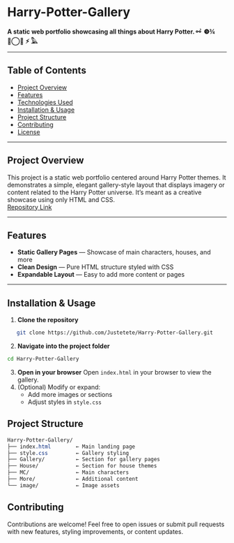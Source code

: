 # Harry-Potter-Gallery

**A static web portfolio showcasing all things about Harry Potter. ⚯ ͛ ❾¾ ▕⃝⃤ ⚡︎ 𓅓**

---

## Table of Contents

- [Project Overview](#project-overview)  
- [Features](#features)  
- [Technologies Used](#technologies-used)  
- [Installation & Usage](#installation--usage)  
- [Project Structure](#project-structure)  
- [Contributing](#contributing)  
- [License](#license)

---

## Project Overview

This project is a static web portfolio centered around Harry Potter themes. It demonstrates a simple, elegant gallery-style layout that displays imagery or content related to the Harry Potter universe. It’s meant as a creative showcase using only HTML and CSS.  
[Repository Link](https://github.com/Justetete/Harry-Potter-Gallery)

---

## Features

- **Static Gallery Pages** — Showcase of main characters, houses, and more  
- **Clean Design** — Pure HTML structure styled with CSS  
- **Expandable Layout** — Easy to add more content or pages    

---

## Installation & Usage

1. **Clone the repository**  
```bash
   git clone https://github.com/Justetete/Harry-Potter-Gallery.git
```
2. **Navigate into the project folder**
```bash
cd Harry-Potter-Gallery
```
3. **Open in your browser**
Open `index.html` in your browser to view the gallery.
4. (Optional) Modify or expand:
    - Add more images or sections
    - Adjust styles in `style.css`

## Project Structure
```css
Harry-Potter-Gallery/
├── index.html        ← Main landing page
├── style.css         ← Gallery styling
├── Gallery/          ← Section for gallery pages
├── House/            ← Section for house themes
├── MC/               ← Main characters
├── More/             ← Additional content
└── image/            ← Image assets

```
## Contributing

Contributions are welcome!
Feel free to open issues or submit pull requests with new features, styling improvements, or content updates.